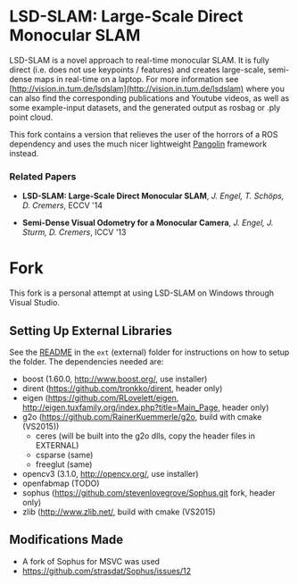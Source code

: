 # LSD-SLAM: Large-Scale Direct Monocular SLAM

LSD-SLAM is a novel approach to real-time monocular SLAM. It is fully direct (i.e. does not use keypoints / features) and creates large-scale, 
semi-dense maps in real-time on a laptop. For more information see
[http://vision.in.tum.de/lsdslam](http://vision.in.tum.de/lsdslam)
where you can also find the corresponding publications and Youtube videos, as well as some 
example-input datasets, and the generated output as rosbag or .ply point cloud.

This fork contains a version that relieves the user of the horrors of a ROS dependency and uses the much nicer lightweight [Pangolin](https://github.com/stevenlovegrove/Pangolin) framework instead. 

### Related Papers

* **LSD-SLAM: Large-Scale Direct Monocular SLAM**, *J. Engel, T. Schöps, D. Cremers*, ECCV '14

* **Semi-Dense Visual Odometry for a Monocular Camera**, *J. Engel, J. Sturm, D. Cremers*, ICCV '13

# Fork

This fork is a personal attempt at using LSD-SLAM on Windows through Visual Studio.

## Setting Up External Libraries

See the [README](ext/README.md) in the `ext` (external) folder for instructions on how to setup the folder. The dependencies needed are:
- boost (1.60.0, http://www.boost.org/, use installer)
- dirent (https://github.com/tronkko/dirent, header only)
- eigen (https://github.com/RLovelett/eigen, http://eigen.tuxfamily.org/index.php?title=Main_Page, header only)
- g2o (https://github.com/RainerKuemmerle/g2o, build with cmake (VS2015))
  - ceres (will be built into the g2o dlls, copy the header files in EXTERNAL)
  - csparse (same)
  - freeglut (same)
- opencv3 (3.1.0, http://opencv.org/, use installer)
- openfabmap (TODO)
- sophus (https://github.com/stevenlovegrove/Sophus.git fork, header only)
- zlib (http://www.zlib.net/, build with cmake (VS2015)

## Modifications Made

- A fork of Sophus for MSVC was used
- https://github.com/strasdat/Sophus/issues/12
